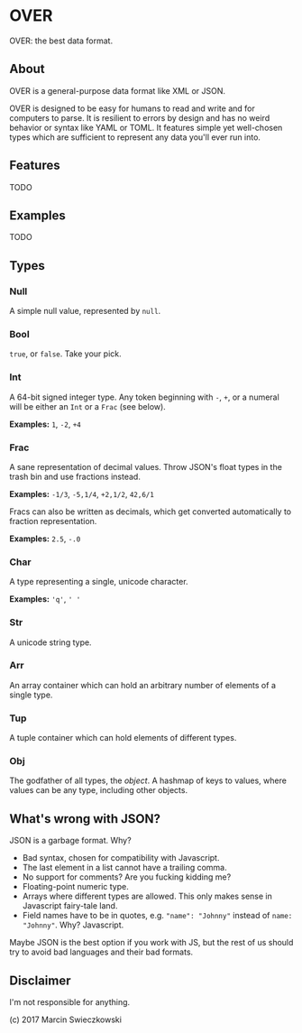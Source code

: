 # OVER

OVER: the best data format.

## About

OVER is a general-purpose data format like XML or JSON.

OVER is designed to be easy for humans to read and write and for computers to parse. It is resilient to errors by design and has no weird behavior or syntax like YAML or TOML. It features simple yet well-chosen types which are sufficient to represent any data you'll ever run into.

## Features

TODO

## Examples

TODO

## Types

### Null

A simple null value, represented by `null`.

### Bool

`true`, or `false`. Take your pick.

### Int

A 64-bit signed integer type. Any token beginning with `-`, `+`, or a numeral will be either an `Int` or a `Frac` (see below).

**Examples:** `1`, `-2`, `+4`

### Frac

A sane representation of decimal values. Throw JSON's float types in the trash bin and use fractions instead.

**Examples:** `-1/3`, `-5,1/4`, `+2,1/2`, `42,6/1`

Fracs can also be written as decimals, which get converted automatically to fraction representation.

**Examples:** `2.5`, `-.0`

### Char

A type representing a single, unicode character.

**Examples:** `'q'`, `' '`

### Str

A unicode string type.

### Arr

An array container which can hold an arbitrary number of elements of a single type.

### Tup

A tuple container which can hold elements of different types.

### Obj

The godfather of all types, the *object*. A hashmap of keys to values, where values can be any type, including other objects.

## What's wrong with JSON?

JSON is a garbage format. Why?

* Bad syntax, chosen for compatibility with Javascript.
* The last element in a list cannot have a trailing comma.
* No support for comments? Are you fucking kidding me?
* Floating-point numeric type.
* Arrays where different types are allowed. This only makes sense in Javascript fairy-tale land.
* Field names have to be in quotes, e.g. `"name": "Johnny"` instead of `name: "Johnny"`. Why? Javascript.

Maybe JSON is the best option if you work with JS, but the rest of us should try to avoid bad languages and their bad formats.

## Disclaimer

I'm not responsible for anything.

(c) 2017 Marcin Swieczkowski
